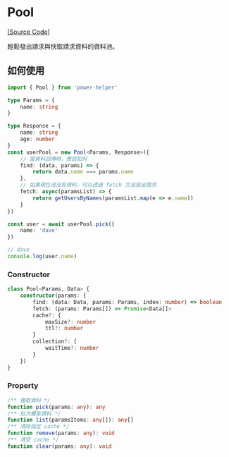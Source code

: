 # Pool

[[Source Code]](https://github.com/KHC-ZhiHao/PowerHelper/blob/master/lib/modules/pool.ts)

輕鬆發出請求與快取請求資料的資料池。

## 如何使用

```ts
import { Pool } from 'power-helper'

type Params = {
    name: string
}

type Response = {
    name: string
    age: number
}
const userPool = new Pool<Params, Response>({
    // 當資料回傳時，應該如何
    find: (data, params) => {
        return data.name === params.name
    },
    // 如果現在池沒有資料，可以透過 fetch 方法發出請求
    fetch: async(paramsList) => {
        return getUsersByNames(paramsList.map(e => e.name))
    }
})

const user = await userPool.pick({
    name: 'dave'
})

// dave
console.log(user.name)
```

### Constructor

```ts
class Pool<Params, Data> {
    constructor(params: {
        find: (data: Data, params: Params, index: number) => boolean
        fetch: (params: Params[]) => Promise<Data[]>
        cache?: {
            maxSize?: number
            ttl?: number
        }
        collection?: {
            waitTime?: number
        }
    })
}
```

### Property

```ts
/** 獲取資料 */
function pick(params: any): any
/** 批次獲取資料 */
function list(paramsItems: any[]): any[]
/** 清除指定 cache */
function remove(params: any): void
/** 清空 cache */
function clear(params: any): void
```

